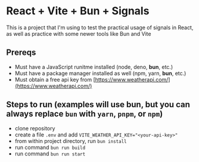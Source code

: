 # React + Vite + Bun + Signals

This is a project that I'm using to test the practical usage of signals in React, as well as practice with some newer tools like Bun and Vite

## Prereqs

- Must have a JavaScript runitme installed (node, deno, **bun**, etc.)
- Must have a package manager installed as well (npm, yarn, **bun**, etc.)
- Must obtain a free api key from [https://www.weatherapi.com/](https://www.weatherapi.com/)

## Steps to run (examples will use **bun**, but you can always replace `bun` with `yarn`, `pnpm`, or `npm`)

- clone repository
- create a file `.env` and add `VITE_WEATHER_API_KEY="<your-api-key>"`
- from within project directory, run `bun install`
- run command `bun run build`
- run command `bun run start`
